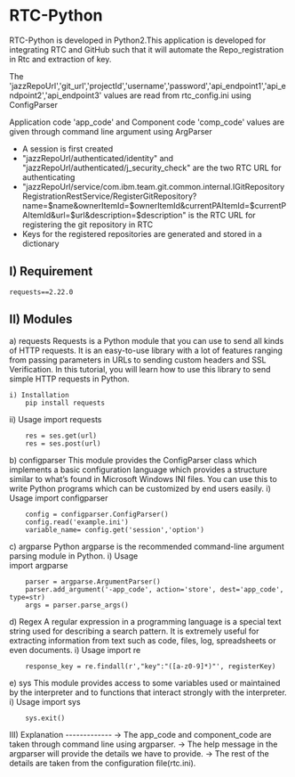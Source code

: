 # RTC-Python
											
 RTC-Python is developed in Python2.This application is developed for integrating RTC and GitHub such that it will automate the Repo_registration in Rtc and extraction of key.

The 'jazzRepoUrl','git_url','projectId','username','password','api_endpoint1','api_endpoint2','api_endpoint3' values are read from rtc_config.ini using ConfigParser 

Application code 'app_code' and Component code 'comp_code' values are given through command line argument using ArgParser

- A session is first created 
- "jazzRepoUrl/authenticated/identity" and "jazzRepoUrl/authenticated/j_security_check" are the two RTC URL for authenticating 
- "jazzRepoUrl/service/com.ibm.team.git.common.internal.IGitRepositoryRegistrationRestService/RegisterGitRepository?name=$name&ownerItemId=$ownerItemId&currentPAItemId=$currentPAItemId&url=$url&description=$description" is the RTC URL for registering the git repository in RTC
- Keys for the registered repositories are generated and stored in a dictionary
 
 I) Requirement
   -------------
    requests==2.22.0
 
II) Modules
   ---------
  a) requests
       Requests is a Python module that you can use to send all kinds of HTTP requests. It is an easy-to-use library with a lot of features ranging from passing parameters in URLs to sending custom headers and SSL Verification. In this tutorial, you will learn how to use this library to send simple HTTP requests in Python.
	
    i) Installation
        pip install requests

   ii) Usage
        import requests

        res = ses.get(url)
        res = ses.post(url)		
  
  b) configparser
        This module provides the ConfigParser class which implements a basic configuration language which provides a structure similar to what’s found in Microsoft Windows INI files. You can use this to write Python programs which can be customized by end users easily.
   i) Usage
        import configparser

        config = configparser.ConfigParser()
        config.read('example.ini')	
		variable_name= config.get('session','option')
		
  c) argparse
        Python argparse is the recommended command-line argument parsing module in Python.
   i) Usage   
        import argparse

        parser = argparse.ArgumentParser()
        parser.add_argument('-app_code', action='store', dest='app_code', type=str)	
        args = parser.parse_args()

  d) Regex 
        A regular expression in a programming language is a special text string used for describing a search pattern. It is extremely useful for extracting information from text such as code, files, log, spreadsheets or even documents.
   i) Usage
        import re
  
        response_key = re.findall(r',"key":"([a-z0-9]*)"', registerKey)

  e) sys
        This module provides access to some variables used or maintained by the interpreter and to functions that interact strongly with the interpreter.
   i) Usage 
        import sys
 
        sys.exit()
		
III) Explanation
    -------------
	-> The app_code and component_code are taken through command line using argparser.
	-> The help message in the argparser will provide the details we have to provide.
	-> The rest of the details are taken from the configuration file(rtc.ini).
     
